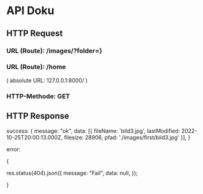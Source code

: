 # API Doku

## HTTP Request

### URL (Route): /images/?folder=<first><second>}

### URL (Route): /home

( absolute URL: 127.0.0.1:8000/ )

### HTTP-Methode: GET

## HTTP Response

success:
{
message: "ok",
data: [{
fileName: 'bild3.jpg',
lastModified: 2022-10-25T20:00:13.000Z,
filesize: 28906,
pfad: './images/first/bild3.jpg'
}],
}

error:

{

res.status(404).json({
message: "Fail",
data: null,
});

}
